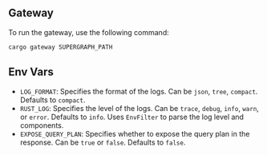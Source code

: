 ## Gateway

To run the gateway, use the following command:

```bash
cargo gateway SUPERGRAPH_PATH
```

## Env Vars

* `LOG_FORMAT`: Specifies the format of the logs. Can be `json`, `tree`, `compact`. Defaults to `compact`.
* `RUST_LOG`: Specifies the level of the logs. Can be `trace`, `debug`, `info`, `warn`, or `error`. Defaults to `info`. Uses `EnvFilter` to parse the log level and components.
* `EXPOSE_QUERY_PLAN`: Specifies whether to expose the query plan in the response. Can be `true` or `false`. Defaults to `false`.
